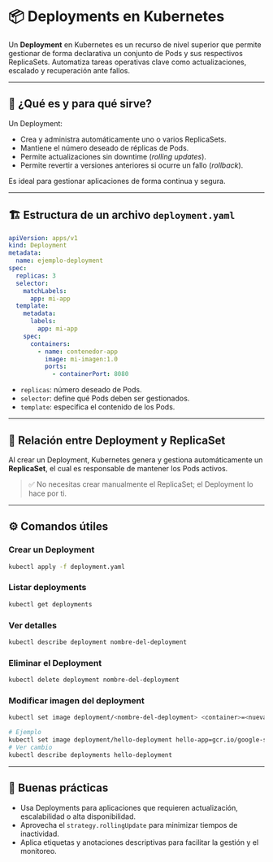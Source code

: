 # 📦 Deployments en Kubernetes

Un **Deployment** en Kubernetes es un recurso de nivel superior que permite gestionar de forma declarativa un conjunto de Pods y sus respectivos ReplicaSets. Automatiza tareas operativas clave como actualizaciones, escalado y recuperación ante fallos.

---

## 🧠 ¿Qué es y para qué sirve?

Un Deployment:

* Crea y administra automáticamente uno o varios ReplicaSets.
* Mantiene el número deseado de réplicas de Pods.
* Permite actualizaciones sin downtime (*rolling updates*).
* Permite revertir a versiones anteriores si ocurre un fallo (*rollback*).

Es ideal para gestionar aplicaciones de forma continua y segura.

---

## 🏗️ Estructura de un archivo `deployment.yaml`

```yaml
apiVersion: apps/v1
kind: Deployment
metadata:
  name: ejemplo-deployment
spec:
  replicas: 3
  selector:
    matchLabels:
      app: mi-app
  template:
    metadata:
      labels:
        app: mi-app
    spec:
      containers:
        - name: contenedor-app
          image: mi-imagen:1.0
          ports:
            - containerPort: 8080
```

* `replicas`: número deseado de Pods.
* `selector`: define qué Pods deben ser gestionados.
* `template`: especifica el contenido de los Pods.

---

## 🔁 Relación entre Deployment y ReplicaSet

Al crear un Deployment, Kubernetes genera y gestiona automáticamente un **ReplicaSet**, el cual es responsable de mantener los Pods activos.

> ✅ No necesitas crear manualmente el ReplicaSet; el Deployment lo hace por ti.

---
## ⚙️ Comandos útiles

### Crear un Deployment  

```bash
kubectl apply -f deployment.yaml
```

### Listar deployments

```bash
kubectl get deployments
```

### Ver detalles
```bash
kubectl describe deployment nombre-del-deployment
```

### Eliminar el Deployment
```bash
kubectl delete deployment nombre-del-deployment
```

### Modificar imagen del deployment
```bash
kubectl set image deployment/<nombre-del-deployment> <container>=<nueva-imagen>

# Ejemplo
kubectl set image deployment/hello-deployment hello-app=gcr.io/google-samples/hello-app:2.0
# Ver cambio
kubectl describe deployments hello-deployment
```

---

## 📌 Buenas prácticas

* Usa Deployments para aplicaciones que requieren actualización, escalabilidad o alta disponibilidad.
* Aprovecha el `strategy.rollingUpdate` para minimizar tiempos de inactividad.
* Aplica etiquetas y anotaciones descriptivas para facilitar la gestión y el monitoreo.

